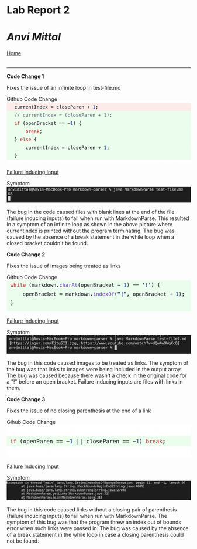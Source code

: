 # Lab Report 2
# *Anvi Mittal*

[Home](index.html)
<br />
<br />

***

**Code Change 1**

Fixes the issue of an infinite loop in test-file.md

Github Code Change
![Image](fix1.png)

[Failure Inducing Input](https://github.com/AnviMittal/markdown-parser/blob/main/test-file.md)

Symptom
![Image](symptom1.png)

The bug in the code caused files with blank lines at the end of the file (failure inducing inputs) to fail when run with MarkdownParse. This resulted in a symptom of an infinite loop as shown in the above picture where currentIndex is printed without the program terminating. The bug was caused by the absence of a break statement in the while loop when a closed bracket couldn't be found. 

**Code Change 2**


Fixes the issue of images being treated as links

Github Code Change
![Image](fix2.png)


[Failure Inducing Input](https://github.com/AnviMittal/markdown-parser/blob/main/test-file2.md)

Symptom
![Image](symptom2.png)

The bug in this code caused images to be treated as links. The symptom of the bug was that links to images were being included in the output array. The bug was caused because there wasn't a check in the original code for a "!" before an open bracket. Failure inducing inputs are files with links in them.

**Code Change 3**


Fixes the issue of no closing parenthesis at the end of a link

Gihub Code Change
![Image](fix3.png)

[Failure Inducing Input](https://github.com/AnviMittal/markdown-parser/blob/main/test-file3.md)


Symptom
![Image](symptom3.png)

The bug in this code caused links without a closing pair of parenthesis (failure inducing inputs) to fail when run with MarkdownParse. The symptom of this bug was that the program threw an index out of bounds error when such links were passed in. The bug was caused by the absence of a break statement in the while loop in case a closing parenthesis could not be found. 

